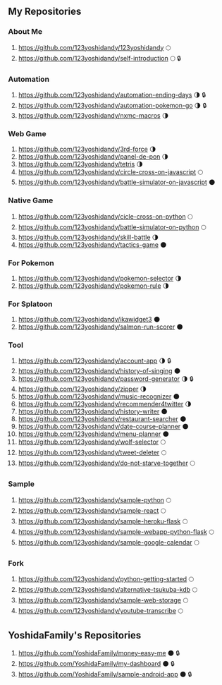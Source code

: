 ## My Repositories

### About Me

1. https://github.com/123yoshidandy/123yoshidandy 🌕
1. https://github.com/123yoshidandy/self-introduction 🌕 :lock:

### Automation

1. https://github.com/123yoshidandy/automation-ending-days 🌗 :lock:
1. https://github.com/123yoshidandy/automation-pokemon-go 🌗 :lock:
1. https://github.com/123yoshidandy/nxmc-macros 🌗

### Web Game

1. https://github.com/123yoshidandy/3rd-force 🌗
1. https://github.com/123yoshidandy/panel-de-pon 🌗
1. https://github.com/123yoshidandy/tetris 🌗
1. https://github.com/123yoshidandy/circle-cross-on-javascript 🌕
1. https://github.com/123yoshidandy/battle-simulator-on-javascript 🌑

### Native Game

1. https://github.com/123yoshidandy/cicle-cross-on-python 🌕
1. https://github.com/123yoshidandy/battle-simulator-on-python 🌕
1. https://github.com/123yoshidandy/skill-battle 🌗
1. https://github.com/123yoshidandy/tactics-game 🌑

### For Pokemon

1. https://github.com/123yoshidandy/pokemon-selector 🌗
1. https://github.com/123yoshidandy/pokemon-rule 🌗

### For Splatoon

1. https://github.com/123yoshidandy/ikawidget3 🌑
2. https://github.com/123yoshidandy/salmon-run-scorer 🌑

### Tool

1. https://github.com/123yoshidandy/account-app 🌗 :lock:
1. https://github.com/123yoshidandy/history-of-singing 🌑
1. https://github.com/123yoshidandy/password-generator 🌗 :lock:
1. https://github.com/123yoshidandy/zipper 🌗
1. https://github.com/123yoshidandy/music-recognizer 🌑
1. https://github.com/123yoshidandy/recommender4twitter 🌗
1. https://github.com/123yoshidandy/history-writer 🌑
1. https://github.com/123yoshidandy/restaurant-searcher 🌑
1. https://github.com/123yoshidandy/date-course-planner 🌑
1. https://github.com/123yoshidandy/menu-planner 🌑
1. https://github.com/123yoshidandy/wolf-selector 🌕
1. https://github.com/123yoshidandy/tweet-deleter 🌕
1. https://github.com/123yoshidandy/do-not-starve-together 🌕

### Sample

1. https://github.com/123yoshidandy/sample-python 🌕
1. https://github.com/123yoshidandy/sample-react 🌕
1. https://github.com/123yoshidandy/sample-heroku-flask 🌕
1. https://github.com/123yoshidandy/sample-webapp-python-flask 🌕
1. https://github.com/123yoshidandy/sample-google-calendar 🌕

### Fork

1. https://github.com/123yoshidandy/python-getting-started 🌕
1. https://github.com/123yoshidandy/alternative-tsukuba-kdb 🌕
1. https://github.com/123yoshidandy/sample-web-storage 🌕
1. https://github.com/123yoshidandy/youtube-transcribe 🌕

## YoshidaFamily's Repositories

1. https://github.com/YoshidaFamily/money-easy-me 🌑 :lock:
2. https://github.com/YoshidaFamily/my-dashboard 🌑 :lock:
3. https://github.com/YoshidaFamily/sample-android-app 🌑 :lock:
